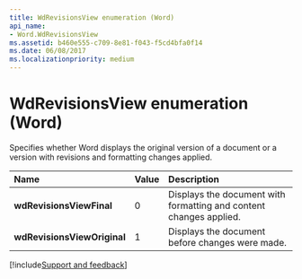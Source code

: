 ```yaml
---
title: WdRevisionsView enumeration (Word)
api_name:
- Word.WdRevisionsView
ms.assetid: b460e555-c709-8e81-f043-f5cd4bfa0f14
ms.date: 06/08/2017
ms.localizationpriority: medium
---
```



# WdRevisionsView enumeration (Word)

Specifies whether Word displays the original version of a document or a version with revisions and formatting changes applied.



|Name|Value|Description|
|:-----|:-----|:-----|
| **wdRevisionsViewFinal**|0|Displays the document with formatting and content changes applied.|
| **wdRevisionsViewOriginal**|1|Displays the document before changes were made.|

[!include[Support and feedback](~/includes/feedback-boilerplate.md)]